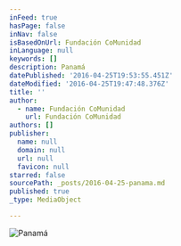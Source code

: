 ```yaml
---
inFeed: true
hasPage: false
inNav: false
isBasedOnUrl: Fundación CoMunidad
inLanguage: null
keywords: []
description: Panamá
datePublished: '2016-04-25T19:53:55.451Z'
dateModified: '2016-04-25T19:47:48.376Z'
title: ''
author:
  - name: Fundación CoMunidad
    url: Fundación CoMunidad
authors: []
publisher:
  name: null
  domain: null
  url: null
  favicon: null
starred: false
sourcePath: _posts/2016-04-25-panama.md
published: true
_type: MediaObject

---
```

![Panamá](https://the-grid-user-content.s3-us-west-2.amazonaws.com/45ecc7c7-d543-4041-8031-1d88b60b4905.jpg)